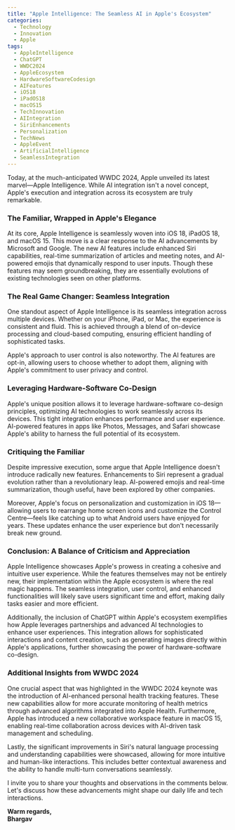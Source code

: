 ```yaml
---
title: "Apple Intelligence: The Seamless AI in Apple's Ecosystem"
categories: 
  - Technology
  - Innovation
  - Apple
tags:
  - AppleIntelligence
  - ChatGPT
  - WWDC2024
  - AppleEcosystem
  - HardwareSoftwareCodesign
  - AIFeatures
  - iOS18
  - iPadOS18
  - macOS15
  - TechInnovation
  - AIIntegration
  - SiriEnhancements
  - Personalization
  - TechNews
  - AppleEvent
  - ArtificialIntelligence
  - SeamlessIntegration
---
```


Today, at the much-anticipated WWDC 2024, Apple unveiled its latest marvel—Apple Intelligence. While AI integration isn't a novel concept, Apple's execution and integration across its ecosystem are truly remarkable.

### The Familiar, Wrapped in Apple's Elegance

At its core, Apple Intelligence is seamlessly woven into iOS 18, iPadOS 18, and macOS 15. This move is a clear response to the AI advancements by Microsoft and Google. The new AI features include enhanced Siri capabilities, real-time summarization of articles and meeting notes, and AI-powered emojis that dynamically respond to user inputs. Though these features may seem groundbreaking, they are essentially evolutions of existing technologies seen on other platforms.

### The Real Game Changer: Seamless Integration

One standout aspect of Apple Intelligence is its seamless integration across multiple devices. Whether on your iPhone, iPad, or Mac, the experience is consistent and fluid. This is achieved through a blend of on-device processing and cloud-based computing, ensuring efficient handling of sophisticated tasks.

Apple's approach to user control is also noteworthy. The AI features are opt-in, allowing users to choose whether to adopt them, aligning with Apple's commitment to user privacy and control.

### Leveraging Hardware-Software Co-Design

Apple's unique position allows it to leverage hardware-software co-design principles, optimizing AI technologies to work seamlessly across its devices. This tight integration enhances performance and user experience. AI-powered features in apps like Photos, Messages, and Safari showcase Apple's ability to harness the full potential of its ecosystem.

### Critiquing the Familiar

Despite impressive execution, some argue that Apple Intelligence doesn't introduce radically new features. Enhancements to Siri represent a gradual evolution rather than a revolutionary leap. AI-powered emojis and real-time summarization, though useful, have been explored by other companies.

Moreover, Apple's focus on personalization and customization in iOS 18—allowing users to rearrange home screen icons and customize the Control Centre—feels like catching up to what Android users have enjoyed for years. These updates enhance the user experience but don't necessarily break new ground.

### Conclusion: A Balance of Criticism and Appreciation

Apple Intelligence showcases Apple's prowess in creating a cohesive and intuitive user experience. While the features themselves may not be entirely new, their implementation within the Apple ecosystem is where the real magic happens. The seamless integration, user control, and enhanced functionalities will likely save users significant time and effort, making daily tasks easier and more efficient.

Additionally, the inclusion of ChatGPT within Apple's ecosystem exemplifies how Apple leverages partnerships and advanced AI technologies to enhance user experiences. This integration allows for sophisticated interactions and content creation, such as generating images directly within Apple's applications, further showcasing the power of hardware-software co-design.

### Additional Insights from WWDC 2024

One crucial aspect that was highlighted in the WWDC 2024 keynote was the introduction of AI-enhanced personal health tracking features. These new capabilities allow for more accurate monitoring of health metrics through advanced algorithms integrated into Apple Health. Furthermore, Apple has introduced a new collaborative workspace feature in macOS 15, enabling real-time collaboration across devices with AI-driven task management and scheduling.

Lastly, the significant improvements in Siri's natural language processing and understanding capabilities were showcased, allowing for more intuitive and human-like interactions. This includes better contextual awareness and the ability to handle multi-turn conversations seamlessly.

I invite you to share your thoughts and observations in the comments below.  
Let's discuss how these advancements might shape our daily life and tech interactions.

**Warm regards,  
Bhargav**

